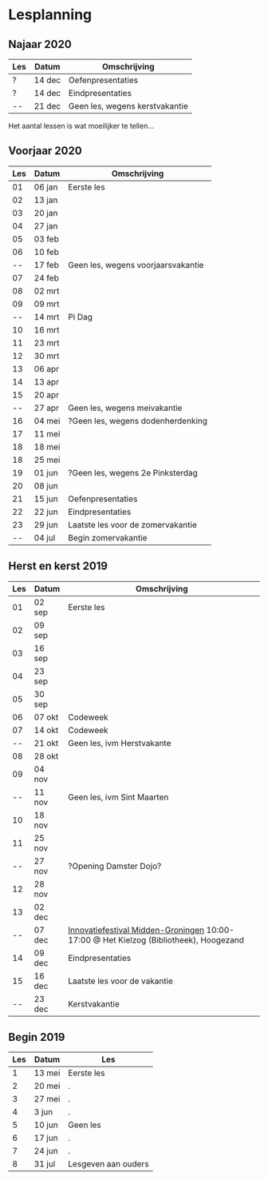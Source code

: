 # Lesplanning

## Najaar 2020

Les|Datum |Omschrijving
---|------|--------------------
  ?|14 dec|Oefenpresentaties
  ?|14 dec|Eindpresentaties
 --|21 dec|Geen les, wegens kerstvakantie

Het aantal lessen is wat moeilijker te tellen...

## Voorjaar 2020

Les|Datum |Omschrijving
---|------|--------------------
 01|06 jan|Eerste les
 02|13 jan|
 03|20 jan| 
 04|27 jan| 
 05|03 feb| 
 06|10 feb| 
 --|17 feb|Geen les, wegens voorjaarsvakantie
 07|24 feb|
 08|02 mrt| 
 09|09 mrt|
 --|14 mrt|Pi Dag
 10|16 mrt| 
 11|23 mrt| 
 12|30 mrt|
 13|06 apr|
 14|13 apr|
 15|20 apr|
 --|27 apr|Geen les, wegens meivakantie
 16|04 mei|?Geen les, wegens dodenherdenking
 17|11 mei|
 18|18 mei|
 18|25 mei|
 19|01 jun|?Geen les, wegens 2e Pinksterdag
 20|08 jun|
 21|15 jun|Oefenpresentaties
 22|22 jun|Eindpresentaties
 23|29 jun|Laatste les voor de zomervakantie
 --|04 jul|Begin zomervakantie

## Herst en kerst 2019

Les|Datum |Omschrijving
---|------|--------------------
 01|02 sep|Eerste les
 02|09 sep| 
 03|16 sep| 
 04|23 sep| 
 05|30 sep| 
 06|07 okt|Codeweek 
 07|14 okt|Codeweek 
 --|21 okt|Geen les, ivm Herstvakante 
 08|28 okt| 
 09|04 nov| 
 --|11 nov|Geen les, ivm Sint Maarten 
 10|18 nov| 
 11|25 nov| 
 --|27 nov|?Opening Damster Dojo? 
 12|28 nov| 
 13|02 dec|
 --|07 dec|[Innovatiefestival Midden-Groningen](http://www.mifmig.nl/over/) 10:00-17:00 @ Het Kielzog (Bibliotheek), Hoogezand 
 14|09 dec|Eindpresentaties
 15|16 dec|Laatste les voor de vakantie
 --|23 dec|Kerstvakantie 

## Begin 2019

Les|Datum|Les
---|---|---
1|13 mei|Eerste les
2|20 mei|.
3|27 mei|.
4| 3 jun|.
5|10 jun|Geen les
6|17 jun|.
7|24 jun|.
8|31 jul|Lesgeven aan ouders

